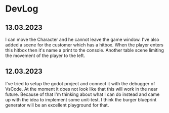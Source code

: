 # DevLog

## 13.03.2023

I can move the Character and he cannot leave the game window. I've also added a scene for the customer which has a hitbox. When the player enters this hitbox then it's name a print to the console. Another table scene limiting the movement of the player to the left.

## 12.03.2023

I've tried to setup the godot project and connect it with the debugger of VsCode. At the moment it does not look like that this will work in the near future. Because of that I'm thinking about what I can do instead and came up with the idea to implement some unit-test. I think the burger blueprint generator will be an excellent playground for that.